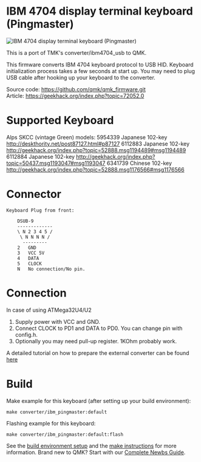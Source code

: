 # IBM 4704 display terminal keyboard (Pingmaster)
![IBM 4704 display terminal keyboard (Pingmaster)](https://deskthority.net/wiki/images/d/da/6112884_1.jpg)

This is a port of TMK's converter/ibm4704_usb to QMK.

This firmware converts IBM 4704 keyboard protocol to USB HID.
Keyboard initialization process takes a few seconds at start up. You may need to plug USB cable after hooking up your keyboard to the converter.

Source code: https://github.com/qmk/qmk_firmware.git  
Article: https://geekhack.org/index.php?topic=72052.0

# Supported Keyboard

Alps SKCC (vintage Green) models:
5954339 Japanese 102-key http://deskthority.net/post87127.html#p87127
6112883 Japanese 102-key http://geekhack.org/index.php?topic=52888.msg1194489#msg1194489
6112884 Japanese 102-key http://geekhack.org/index.php?topic=50437.msg1193047#msg1193047
6341739 Chinese  102-key http://geekhack.org/index.php?topic=52888.msg1176566#msg1176566

# Connector

```
Keyboard Plug from front:

    DSUB-9
    -------------
    \ N 2 3 4 5 /
     \ N N N N /
      ---------
    2   GND
    3   VCC 5V
    4   DATA
    5   CLOCK
    N   No connection/No pin.

```

# Connection

In case of using ATMega32U4/U2

1. Supply power with VCC and GND.
2. Connect CLOCK to PD1 and DATA to PD0. You can change pin with config.h.
3. Optionally you may need pull-up register. 1KOhm probably work.

A detailed tutorial on how to prepare the external converter can be found [here](https://bitswamp.com/2018/08/27/hasu-converter-for-pingmaster/)

# Build

Make example for this keyboard (after setting up your build environment):

    make converter/ibm_pingmaster:default

Flashing example for this keyboard:

    make converter/ibm_pingmaster:default:flash

See the [build environment setup](https://docs.qmk.fm/#/getting_started_build_tools) and the [make instructions](https://docs.qmk.fm/#/getting_started_make_guide) for more information. Brand new to QMK? Start with our [Complete Newbs Guide](https://docs.qmk.fm/#/newbs).

